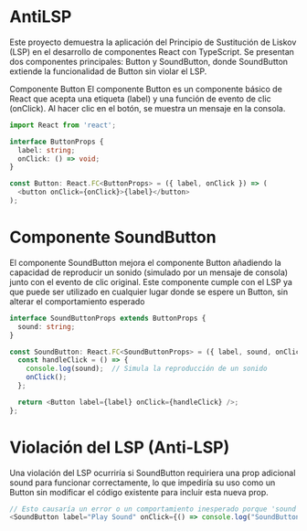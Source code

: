 # AntiLSP 

Este proyecto demuestra la aplicación del Principio de Sustitución de Liskov (LSP) en el desarrollo de componentes React con TypeScript. Se presentan dos componentes principales: Button y SoundButton, donde SoundButton extiende la funcionalidad de Button sin violar el LSP.

Componente Button
El componente Button es un componente básico de React que acepta una etiqueta (label) y una función de evento de clic (onClick). Al hacer clic en el botón, se muestra un mensaje en la consola.

```typescript
import React from 'react';

interface ButtonProps {
  label: string;
  onClick: () => void;
}

const Button: React.FC<ButtonProps> = ({ label, onClick }) => (
  <button onClick={onClick}>{label}</button>
);
```

# Componente SoundButton
El componente SoundButton mejora el componente Button añadiendo la capacidad de reproducir un sonido (simulado por un mensaje de consola) junto con el evento de clic original. Este componente cumple con el LSP ya que puede ser utilizado en cualquier lugar donde se espere un Button, sin alterar el comportamiento esperado

```typescript
interface SoundButtonProps extends ButtonProps {
  sound: string;
}

const SoundButton: React.FC<SoundButtonProps> = ({ label, sound, onClick }) => {
  const handleClick = () => {
    console.log(sound);  // Simula la reproducción de un sonido
    onClick();
  };

  return <Button label={label} onClick={handleClick} />;
};
```


# Violación del LSP (Anti-LSP)
Una violación del LSP ocurriría si SoundButton requiriera una prop adicional sound para funcionar correctamente, lo que impediría su uso como un Button sin modificar el código existente para incluir esta nueva prop.

```typescript
// Esto causaría un error o un comportamiento inesperado porque 'sound' es requerido.
<SoundButton label="Play Sound" onClick={() => console.log("SoundButton clicked")} />
```